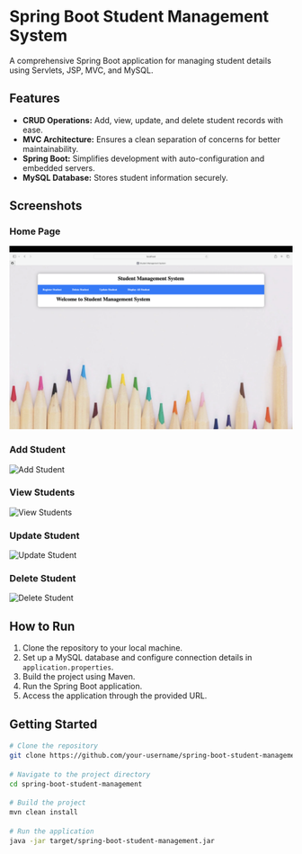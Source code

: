 # Spring Boot Student Management System

A comprehensive Spring Boot application for managing student details using Servlets, JSP, MVC, and MySQL.

## Features

- **CRUD Operations:** Add, view, update, and delete student records with ease.
- **MVC Architecture:** Ensures a clean separation of concerns for better maintainability.
- **Spring Boot:** Simplifies development with auto-configuration and embedded servers.
- **MySQL Database:** Stores student information securely.

## Screenshots

### Home Page
![Home Page](https://github.com/muuggle07/Student-Database-Management/raw/main/Student%20Management%20System/screenshots/home.png)

### Add Student
![Add Student](https://github.com/muuggle07/Student-Database-Management/raw/main/Student%20Management%20System/screenshots/add_student.png)

### View Students
![View Students](https://github.com/muuggle07/Student-Database-Management/raw/main/Student%20Management%20System/screenshots/view_students.png)

### Update Student
![Update Student](https://github.com/muuggle07/Student-Database-Management/raw/main/Student%20Management%20System/screenshots/update_student.png)

### Delete Student
![Delete Student](https://github.com/muuggle07/Student-Database-Management/raw/main/Student%20Management%20System/screenshots/delete_student.png)


## How to Run

1. Clone the repository to your local machine.
2. Set up a MySQL database and configure connection details in `application.properties`.
3. Build the project using Maven.
4. Run the Spring Boot application.
5. Access the application through the provided URL.

## Getting Started

```bash
# Clone the repository
git clone https://github.com/your-username/spring-boot-student-management.git

# Navigate to the project directory
cd spring-boot-student-management

# Build the project
mvn clean install

# Run the application
java -jar target/spring-boot-student-management.jar
